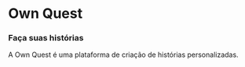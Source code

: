 # Own Quest

### Faça suas histórias
A Own Quest é uma plataforma de criação de histórias personalizadas.
